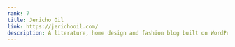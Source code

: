 ```yaml
---
rank: 7
title: Jericho Oil
link: https://jerichooil.com/
description: A literature, home design and fashion blog built on WordPress and [https://wordplate.github.io/](WordPlate). I created the initial design, color scheme and logo.
---
```

